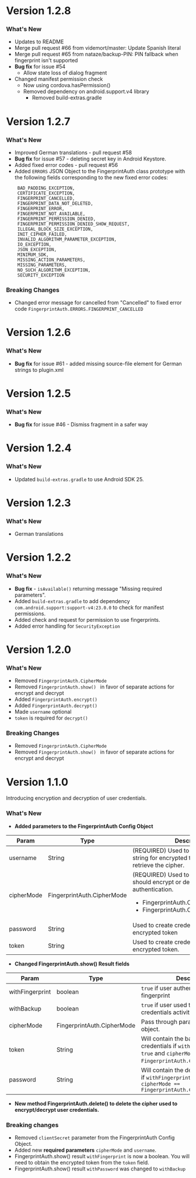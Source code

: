# Version 1.2.8
### What's New
* Updates to README
* Merge pull request #66 from videmort/master: Update Spanish literal
* Merge pull request #65 from nataze/backup-PIN: PIN fallback when fingerprint isn't supported
* **Bug fix** for issue #54
    * Allow state loss of dialog fragment
* Changed manifest permission check
    * Now using cordova.hasPermission()
    * Removed dependency on android.support.v4 library
        * Removed build-extras.gradle

# Version 1.2.7
### What's New
* Improved German translations - pull request #58
* **Bug fix** for issue #57 - deleting secret key in Android Keystore.
* Added fixed error codes - pull request #56
* Added `ERRORS` JSON Object to the FingerprintAuth class prototype with the following fields corresponding to the new fixed error codes:
    ```
     BAD_PADDING_EXCEPTION,
     CERTIFICATE_EXCEPTION,
     FINGERPRINT_CANCELLED,
     FINGERPRINT_DATA_NOT_DELETED,
     FINGERPRINT_ERROR,
     FINGERPRINT_NOT_AVAILABLE,
     FINGERPRINT_PERMISSION_DENIED,
     FINGERPRINT_PERMISSION_DENIED_SHOW_REQUEST,
     ILLEGAL_BLOCK_SIZE_EXCEPTION,
     INIT_CIPHER_FAILED,
     INVALID_ALGORITHM_PARAMETER_EXCEPTION,
     IO_EXCEPTION,
     JSON_EXCEPTION,
     MINIMUM_SDK,
     MISSING_ACTION_PARAMETERS,
     MISSING_PARAMETERS,
     NO_SUCH_ALGORITHM_EXCEPTION,
     SECURITY_EXCEPTION
    ```

### Breaking Changes
* Changed error message for cancelled from "Cancelled" to fixed error code `FingerprintAuth.ERRORS.FINGERPRINT_CANCELLED`

# Version 1.2.6
### What's New
* **Bug fix** for issue #61 - added missing source-file element for German strings to plugin.xml

# Version 1.2.5
### What's New
* **Bug fix** for issue #46 - Dismiss fragment in a safer way

# Version 1.2.4
### What's New
* Updated `build-extras.gradle` to use Android SDK 25.

# Version 1.2.3
### What's New
* German translations

# Version 1.2.2
### What's New
* **Bug fix** - `isAvailable()` returning message "Missing required parameters".
* Added `build-extras.gradle` to add dependency `com.android.support:support-v4:23.0.0`  to check for manifest permissions.
* Added check and request for permission to use fingerprints.
* Added error handling for `SecurityException`

# Version 1.2.0
### What's New
* Removed `FingerprintAuth.CipherMode`
* Removed `FingerprintAuth.show() ` in favor of separate actions for encrypt and decrypt
* Added `FingerprintAuth.encrypt()`
* Added `FingerprintAuth.decrypt()`
* Made `username` optional
* `token` is required for `decrypt()`

### Breaking Changes
* Removed `FingerprintAuth.CipherMode`
* Removed `FingerprintAuth.show() ` in favor of separate actions for encrypt and decrypt


# Version 1.1.0
Introducing encryption and decryption of user credentials.
### What's New
* **Added parameters to the FingerprintAuth Config Object**

| Param | Type | Description |
| --- | --- | --- |
| username | String | (REQUIRED) Used to create credential string for encrypted token and as alias to retrieve the cipher. |
| cipherMode | FingerprintAuth.CipherMode | (REQUIRED) Used to determine if plugin should encrypt or decrypt after authentication. <br/><ul><li>FingerprintAuth.CipherMode.ENCRYPT</li><li>FingerprintAuth.CipherMode.DECRYPT</li></ul>|
| password | String |  Used to create credential string for encrypted token |
| token | String  | Used to create credential string for encrypted token. |

* **Changed FingerprintAuth.show() Result fields**

| Param | Type  | Description |
| --- | --- | ---  |
| withFingerprint | boolean | `true` if user authenticated using a fingerprint |
| withBackup | boolean | `true` if user used the backup credentials activity to authenticate. |
| cipherMode | FingerprintAuth.CipherMode | Pass through parameter from config object. |
| token | String | Will contain the base64 encoded credentials if `withFingerprint == true` and `cipherMode == FingerprintAuth.CipherMode.ENCRYPT`. |
| password | String | Will contain the decrypted password if `withFingerprint == true` and `cipherMode == FingerprintAuth.CipherMode.DECRYPT` 

* **New method FingerprintAuth.delete() to delete the cipher used to encrypt/decrypt user credentials.**

### Breaking changes

* Removed `clientSecret` parameter from the FingerprintAuth Config Object.
* Added new **required parameters** `cipherMode` and `username`.
* FingerprintAuth.show() result `withFingerprint` is now a boolean.  You will need to obtain the encrypted token from the `token` field.
* FingerprintAuth.show() result `withPassword` was changed to `withBackup`
